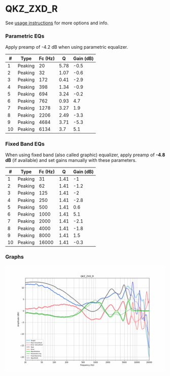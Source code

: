 # QKZ_ZXD_R
See [usage instructions](https://github.com/jaakkopasanen/AutoEq#usage) for more options and info.

### Parametric EQs
Apply preamp of -4.2 dB when using parametric equalizer.

|   # | Type    |   Fc (Hz) |    Q |   Gain (dB) |
|-----|---------|-----------|------|-------------|
|   1 | Peaking |        20 | 5.78 |        -0.5 |
|   2 | Peaking |        32 | 1.07 |        -0.6 |
|   3 | Peaking |       172 | 0.41 |        -2.9 |
|   4 | Peaking |       398 | 1.34 |        -0.9 |
|   5 | Peaking |       694 | 3.24 |        -0.2 |
|   6 | Peaking |       762 | 0.93 |         4.7 |
|   7 | Peaking |      1278 | 3.27 |         1.9 |
|   8 | Peaking |      2206 | 2.49 |        -3.3 |
|   9 | Peaking |      4684 | 3.71 |        -5.3 |
|  10 | Peaking |      6134 | 3.7  |         5.1 |

### Fixed Band EQs
When using fixed band (also called graphic) equalizer, apply preamp of **-4.8 dB** (if available) and set gains manually with these parameters.

|   # | Type    |   Fc (Hz) |    Q |   Gain (dB) |
|-----|---------|-----------|------|-------------|
|   1 | Peaking |        31 | 1.41 |        -1   |
|   2 | Peaking |        62 | 1.41 |        -1.2 |
|   3 | Peaking |       125 | 1.41 |        -2   |
|   4 | Peaking |       250 | 1.41 |        -2.8 |
|   5 | Peaking |       500 | 1.41 |         0.6 |
|   6 | Peaking |      1000 | 1.41 |         5.1 |
|   7 | Peaking |      2000 | 1.41 |        -2.1 |
|   8 | Peaking |      4000 | 1.41 |        -1.8 |
|   9 | Peaking |      8000 | 1.41 |         1.5 |
|  10 | Peaking |     16000 | 1.41 |        -0.3 |

### Graphs
![](./QKZ_ZXD_R.png)
